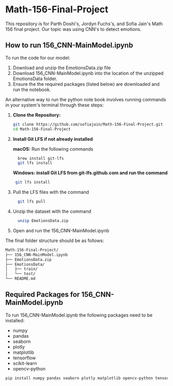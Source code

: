 # Math-156-Final-Project

This repository is for Parth Doshi's, Jordyn Fuchs's, and Sofia Jain's Math 156 final project. Our topic was using CNN's to detect emotions. 

## How to run 156_CNN-MainModel.ipynb

To run the code for our model:
1. Download and unzip the EmotionsData.zip file
2. Download 156_CNN-MainModel.ipynb into the location of the unzipped EmotionsData folder.
3. Ensure the the required packages (listed below) are downloaded and run the notebook.  

An alternative way to run the python note book involves running commands in your system's terminal through these steps: 

1. **Clone the Repository:**
   ```bash
   git clone https://github.com/sofiajain/Math-156-Final-Project.git
   cd Math-156-Final-Project
   
2. **Install Git LFS if not already installed**

   **macOS:** Run the following commands
   ```bash
     brew install git-lfs
     git lfs install
     ```
   **Windows: install Git LFS from git-lfs.github.com and run the command**
    ```bash
     git lfs install
     ```

4. Pull the LFS files with the command
   ```bash
     git lfs pull
     ```

6. Unzip the dataset with the command 
   ```bash
     unzip EmotionsData.zip
     ```

8. Open and run the 156_CNN-MainModel.ipynb

The final folder structure should be as follows:
```bash
Math-156-Final-Project/
├── 156_CNN-MainModel.ipynb
├── EmotionsData.zip
├── EmotionsData/
│   ├── train/
│   └── test/
└── README.md
```

## Required Packages for 156_CNN-MainModel.ipynb

To run 156_CNN-MainModel.ipynb the following packages need to be installed:
- numpy
- pandas
- seaborn
- plotly
- matplotlib
- tensorflow
- scikit-learn
- opencv-python

```bash
pip install numpy pandas seaborn plotly matplotlib opencv-python tensorflow scikit-learn
